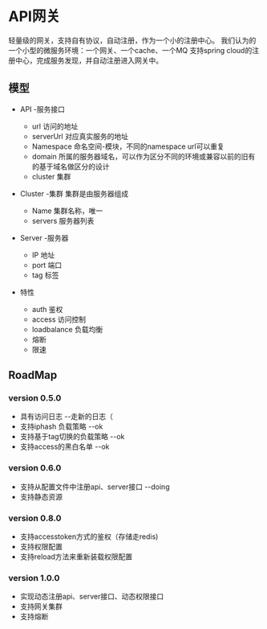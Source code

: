 # API网关
轻量级的网关，支持自有协议，自动注册，作为一个小的注册中心。
我们认为的一个小型的微服务环境：一个网关、一个cache、一个MQ
支持spring cloud的注册中心，完成服务发现，并自动注册进入网关中。
## 模型
* API -服务接口
  * url 访问的地址
  * serverUrl 对应真实服务的地址
  * Namespace 命名空间-模块，不同的namespace url可以重复
  * domain 所属的服务器域名，可以作为区分不同的环境或兼容以前的旧有的基于域名做区分的设计
  * cluster 集群

* Cluster -集群
集群是由服务器组成
  * Name 集群名称，唯一
  * servers 服务器列表

* Server -服务器
  * IP   地址
  * port 端口
  * tag 标签

* 特性
  * auth   鉴权
  * access 访问控制
  * loadbalance 负载均衡
  * 熔断
  * 限速
  
## RoadMap
### version 0.5.0
* 具有访问日志 --走新的日志（
* 支持iphash 负载策略 --ok
* 支持基于tag切换的负载策略 --ok
* 支持access的黑白名单 --ok

### version 0.6.0
* 支持从配置文件中注册api、server接口 --doing
* 支持静态资源


### version 0.8.0
* 支持accesstoken方式的鉴权（存储走redis)
* 支持权限配置
* 支持reload方法来重新装载权限配置


### version 1.0.0
* 实现动态注册api、server接口、动态权限接口
* 支持网关集群
* 支持熔断
